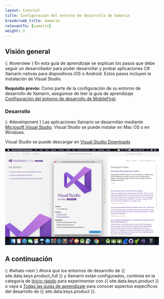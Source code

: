 ```yaml
---
layout: tutorial
title: Configuración del entorno de desarrollo de Xamarin
breadcrumb_title: Xamarin
relevantTo: [xamarin]
weight: 3
---
```

<!-- NLS_CHARSET=UTF-8 -->
## Visión general
{: #overview }
En esta guía de aprendizaje se explican los pasos que debe seguir un desarrollador para poder desarrollar y probar aplicaciones C# Xamarin nativas para dispositivos iOS o Android. Estos pasos incluyen la instalación de Visual Studio.

**Requisito previo:** Como parte de la configuración de su entorno de desarrollo de Xamarin, asegúrese de leer la guía de aprendizaje [Configuración del entorno de desarrollo de MobileFirst](../../development/).

### Desarrollo
{: #development }
Las aplicaciones Xamarin se desarrollan mediante [Microsoft Visual Studio](https://www.visualstudio.com/). Visual Studio se puede instalar en Mac OS o en Windows.  

Visual Studio se puede descargar en [Visual Studio Downloads](https://visualstudio.microsoft.com/downloads/)

![Visual Studio](Visualstudio.png)

## A continuación
{: #whats-next }
Ahora que los entornos de desarrollo de {{ site.data.keys.product_full }} y Xamarin están configurados, continúe en la categoría de [Inicio rápido](../../../quick-start/xamarin/) para experimentar con {{ site.data.keys.product }} o vaya a [Todas las guías de aprendizaje](../../../all-tutorials) para conocer aspectos específicos del desarrollo de {{ site.data.keys.product }}.
